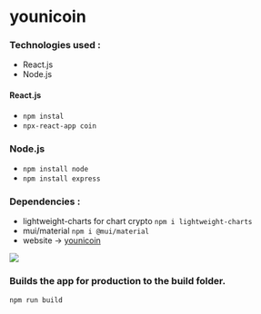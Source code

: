 # younicoin 

### Technologies used :

- React.js
- Node.js

#### React.js 
- `npm instal `
- `npx-react-app coin`
### Node.js
- `npm install node`
- `npm install express`

### Dependencies :

- lightweight-charts for chart crypto   `npm i lightweight-charts`
- mui/material   `npm i @mui/material`
- website -> [younicoin](https://younicoin.netlify.app/) 

![](./coin/src/asset/chart.gif)


### Builds the app for production to the build folder.
```
npm run build
```
